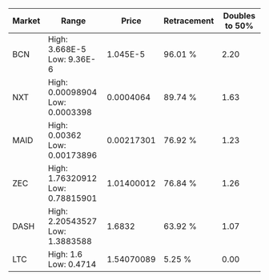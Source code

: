 | Market | Range | Price| Retracement | Doubles to 50% |
| --- | --- | --- | --- | --- |
| BCN | High: 3.668E-5<br />Low: 9.36E-6 | 1.045E-5 | 96.01 % | 2.20 |
| NXT | High: 0.00098904<br />Low: 0.0003398 | 0.0004064 | 89.74 % | 1.63 |
| MAID | High: 0.00362<br />Low: 0.00173896 | 0.00217301 | 76.92 % | 1.23 |
| ZEC | High: 1.76320912<br />Low: 0.78815901 | 1.01400012 | 76.84 % | 1.26 |
| DASH | High: 2.20543527<br />Low: 1.3883588 | 1.6832 | 63.92 % | 1.07 |
| LTC | High: 1.6<br />Low: 0.4714 | 1.54070089 | 5.25 % | 0.00 |
